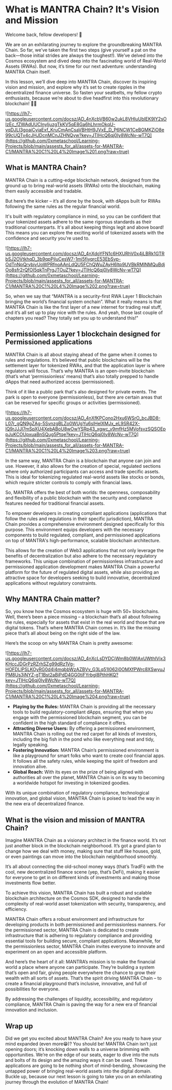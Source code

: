 # What is MANTRA Chain? It's Vision and Mission

Welcome back, fellow developers! 🎉

We are on an exhilarating journey to explore the groundbreaking MANTRA Chain. So far, we’ve taken the first two steps (give yourself a pat on the back—those initial strides are always the toughest!). We’ve delved into the Cosmos ecosystem and dived deep into the fascinating world of Real-World Assets (RWAs). But now, it’s time for our next adventure: understanding MANTRA Chain itself.

In this lesson, we’ll dive deep into MANTRA Chain, discover its inspiring vision and mission, and explore why it’s set to create ripples in the decentralized finance universe. So fasten your seatbelts, my fellow crypto enthusiasts, because we’re about to dive headfirst into this revolutionary blockchain! 🚀💡

![https://lh7-us.googleusercontent.com/docsz/AD_4nXcbVB60w2ukL8VHIuUbIEK9IY2sOIzEc_fZWAdUUCInyIjuzgTkKV5qE8Ga6hLhrmOkqU-vqDJLI3goaiCyiaExf_KruCmAnCsaVBHtH9JVxE_D_P6NCW1CeBGMKZiO8e99cUQTv4cJHJDcnMCnJZHNQyw?key=JTIHcQ6qj0Iy8WcNv-wT7Q](https://github.com/0xmetaschool/Learning-Projects/blob/main/assests_for_all/assets-for-MANTRA-C1/MANTRA%20C1%20L4%20Image%201.png?raw=true)

## What is MANTRA Chain?

MANTRA Chain is a cutting-edge blockchain network, designed from the ground up to bring real-world assets (RWAs) onto the blockchain, making them easily accessible and tradable.

But here’s the kicker – it’s all done by the book, with dApps built for RWAs following the same rules as the regular financial world.

It's built with regulatory compliance in mind, so you can be confident that your tokenized assets adhere to the same rigorous standards as their traditional counterparts. It's all about keeping things legit and above board! This means you can explore the exciting world of tokenized assets with the confidence and security you're used to.

![https://lh7-us.googleusercontent.com/docsz/AD_4nXdoYFN1c6HXURhV0x4jLBRk1GTRbSJ2OVtkhqD_3b9qpPjluCesW7-1mi5fiyqrcE53EbSvp-OdTnNpQrybjvUoWPRfnoAAnLdQU5FChQWuZAyH6ltp9UVBkRMlNMQuBdjOo8sfr2rQfOI5qkTnPrgJTOuZ?key=JTIHcQ6qj0Iy8WcNv-wT7Q](https://github.com/0xmetaschool/Learning-Projects/blob/main/assests_for_all/assets-for-MANTRA-C1/MANTRA%20C1%20L4%20Image%202.png?raw=true)

So, when we say that “MANTRA is a security-first RWA Layer 1 Blockchain bringing the world’s financial system onchain”. What it really means is that MANTRA Chain is like the first layer of a new internet for trading real stuff, and it’s all set up to play nice with the rules. And yeah, those last couple of chapters you read? They totally set you up to understand this!"

## Permissionless Layer 1 blockchain designed for Permissioned applications

MANTRA Chain is all about staying ahead of the game when it comes to rules and regulations. It’s believed that public blockchains will be the settlement layer for tokenized RWAs, and that the application layer is where regulators will focus. That’s why MANTRA is an open-invite blockchain (that’s what ‘permissionless’ means) that’s also totally prepped to handle dApps that need authorized access (permissioned).

Think of it like a public park that's also designed for private events. The park is open to everyone (permissionless), but there are certain areas that can be reserved for specific groups or activities (permissioned).

![https://lh7-us.googleusercontent.com/docsz/AD_4nXfKPCono2Hxu6WSrO_bcJBD8-L07r_gQN9gZAg-5SvnzgBLZo0WUgYu6slHelXMJx_eL9SR42X-lQ9rJJJI7mSpXU4XebABoU8wOwYSRp43_xgwc_v9mfHz5MVofsvzSQSOEppJuKCOUpxuaBnSQug5Ptqe?key=JTIHcQ6qj0Iy8WcNv-wT7Q](https://github.com/0xmetaschool/Learning-Projects/blob/main/assests_for_all/assets-for-MANTRA-C1/MANTRA%20C1%20L4%20Image%203.png?raw=true)

In the same way, MANTRA Chain is a blockchain that anyone can join and use. However, it also allows for the creation of special, regulated sections where only authorized participants can access and trade specific assets. This is ideal for tokenizing regulated real-world assets like stocks or bonds, which require stricter controls to comply with financial laws.

So, MANTRA offers the best of both worlds: the openness, composability and flexibility of a public blockchain with the security and compliance features needed for traditional financial assets.

To empower developers in creating compliant applications (applications that follow the rules and regulations in their specific jurisdiction), MANTRA Chain provides a comprehensive environment designed specifically for this purpose. This environment equips developers with the necessary components to build regulated, compliant, and permissioned applications on top of MANTRA's high-performance, scalable blockchain architecture.

This allows for the creation of Web3 applications that not only leverage the benefits of decentralization but also adhere to the necessary regulatory frameworks. This unique combination of permissionless infrastructure and permissioned application development makes MANTRA Chain a powerful platform for the future of regulated digital assets, while also providing an attractive space for developers seeking to build innovative, decentralized applications without regulatory constraints.

## Why MANTRA Chain matter?

So, you know how the Cosmos ecosystem is huge with 50+ blockchains. Well, there’s been a piece missing – a blockchain that’s all about following the rules, especially for assets that exist in the real world and those that are digital tokens. That’s where MANTRA Chain comes in. It’s like the missing piece that’s all about being on the right side of the law.

Here’s the scoop on why MANTRA Chain is pretty awesome:

![https://lh7-us.googleusercontent.com/docsz/AD_4nXcLsDYDCjWm8b0WIAxUWthIVjx3KHccJDGrPzRZrhSZg99dRz1Vg-HOFDLlPSLKOyRG0d4l4mqbbWzAZBVv_G3Lq51I062j0OMXfPWrc8XSwyuJPM8Us3jNYZ-gT1Bst2aBiPdD4GG0tiFYrbgl8PthHKQ?key=JTIHcQ6qj0Iy8WcNv-wT7Q](https://github.com/0xmetaschool/Learning-Projects/blob/main/assests_for_all/assets-for-MANTRA-C1/MANTRA%20C1%20L4%20Image%204.png?raw=true)

- **Playing by the Rules:** MANTRA Chain is providing all the necessary tools to build regulatory-compliant dApps, ensuring that when you engage with the permissioned blockchain segment, you can be confident in the high standard of compliance it offers.
- **Attracting Diverse Users:** By offering a permissioned environment, MANTRA Chain is rolling out the red carpet for all kinds of investors, including the big fish in the pond who like everything neat and tidy, legally speaking.
- **Fostering Innovation:** MANTRA Chain’s permissioned environment is like a playground for smart folks who want to create cool financial apps. It follows all the safety rules, while keeping the spirit of freedom and innovation alive.
- **Global Reach:** With its eyes on the prize of being aligned with authorities all over the planet, MANTRA Chain is on its way to becoming a worldwide hotspot for investing in tokenized goodies.

With its unique combination of regulatory compliance, technological innovation, and global vision, MANTRA Chain is poised to lead the way in the new era of decentralized finance.

## What is the vision and mission of MANTRA Chain?

Imagine MANTRA Chain as a visionary architect in the finance world. It’s not just another block in the blockchain neighborhood. It’s got a grand plan to change how we deal with money, making sure that stuff like houses, gold, or even paintings can move into the blockchain neighborhood smoothly.

It’s all about connecting the old-school money ways (that’s TradFi) with the cool, new decentralized finance scene (yep, that’s DeFi), making it easier for everyone to get in on different kinds of investments and making those investments flow better.

To achieve this vision, MANTRA Chain has built a robust and scalable blockchain architecture on the Cosmos SDK, designed to handle the complexity of real-world asset tokenization with security, transparency, and efficiency.

MANTRA Chain offers a robust environment and infrastructure for developing products in both permissioned and permissionless manners. For the permissioned sector, MANTRA Chain is dedicated to create infrastructure that is adhering to regulatory compliance and providing essential tools for building secure, compliant applications. Meanwhile, for the permissionless sector, MANTRA Chain invites everyone to innovate and experiment on an open and accessible platform.

And here’s the heart of it all: MANTRA’s mission is to make the financial world a place where anyone can participate. They’re building a system that’s open and fair, giving people everywhere the chance to grow their wealth with all sorts of assets. That’s the spirit driving MANTRA Chain – to create a financial playground that’s inclusive, innovative, and full of possibilities for everyone.

By addressing the challenges of liquidity, accessibility, and regulatory compliance, MANTRA Chain is paving the way for a new era of financial innovation and inclusion.

## Wrap up

Did we get you excited about MANTRA Chain? Are you ready to have your mind expanded (even more😁)? You should be! MANTRA Chain isn’t just opening doors; it’s knocking down walls to a universe brimming with opportunities. We’re on the edge of our seats, eager to dive into the nuts and bolts of its design and the amazing ways it can be used. These applications are going to be nothing short of mind-bending, showcasing the untapped power of bringing real-world assets into the digital domain. Buckle up, because our next lesson is going to take you on an exhilarating journey through the evolution of MANTRA Chain!